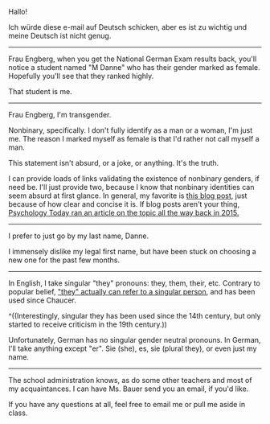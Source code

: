Hallo!

Ich würde diese e-mail auf Deutsch schicken, aber es ist zu wichtig und meine Deutsch ist nicht genug.

---

Frau Engberg, when you get the National German Exam results back, you'll notice a student named "M Danne" who has their gender marked as female.
Hopefully you'll see that they ranked highly.

That student is me.

---

Frau Engberg, I'm transgender.

Nonbinary, specifically.
I don't fully identify as a man or a woman, I'm just me.
The reason I marked myself as female is that I'd rather not call myself a man.

This statement isn't absurd, or a joke, or anything.
It's the truth.

I can provide loads of links validating the existence of nonbinary genders, if need be.
I'll just provide two, because I know that nonbinary identities can seem absurd at first glance.
In general, my favorite is [this blog post](https://ticki.github.io/blog/the-case-for-non-binary-genders/), just because of how clear and concise it is.
If blog posts aren't your thing, [Psychology Today ran an article on the topic all the way back in 2015.](https://www.psychologytoday.com/articles/201503/none-the-above)

---

I prefer to just go by my last name, Danne.

I immensely dislike my legal first name, but have been stuck on choosing a new one for the past few months.

---

In English, I take singular "they" pronouns: they, them, their, etc.
Contrary to popular belief, ["they" actually can refer to a singular person](singularthey.info/), and has been used since Chaucer.

^((Interestingly, singular they has been used since the 14th century, but only started to receive criticism in the 19th century.))

Unfortunately, German has no singular gender neutral pronouns.
In German, I'll take anything except "er".
Sie (she), es, sie (plural they), or even just my name.

---

The school administration knows, as do some other teachers and most of my acquaintances.
I can have Ms. Bauer send you an email, if you'd like.

If you have any questions at all, feel free to email me or pull me aside in class.
